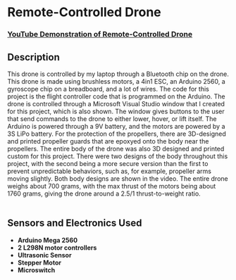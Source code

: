 <h1>Remote-Controlled Drone</h1>

### [YouTube Demonstration of Remote-Controlled Drone](https://youtu.be/VHeIm9Jk6Hc)

<h2>Description</h2>
This drone is controlled by my laptop through a Bluetooth chip on the drone. This drone is made using brushless motors, a 4in1 ESC, an Arduino 2560, a gyroscope chip on a breadboard, and a lot of wires. The code for this project is the flight controller code that is programmed on the Arduino. The drone is controlled through a Microsoft Visual Studio window that I created for this project, which is also shown. The window gives buttons to the user that send commands to the drone to either lower, hover, or lift itself. The Arduino is powered through a 9V battery, and the motors are powered by a 3S LiPo battery. For the protection of the propellers, there are 3D-designed and printed propeller guards that are epoxyed onto the body near the propellers. The entire body of the drone was also 3D designed and printed custom for this project. There were two designs of the body throughout this project, with the second being a more secure version than the first to prevent unpredictable behaviors, such as, for example, propeller arms moving slightly. Both body designs are shown in the video. The entire drone weighs about 700 grams, with the max thrust of the motors being about 1760 grams, giving the drone around a 2.5/1 thrust-to-weight ratio. 
<br><br>
<h2>Sensors and Electronics Used</h2>

- <b>Arduino Mega 2560</b> 
- <b>2 L298N motor controllers</b>
- <b>Ultrasonic Sensor</b>
- <b>Stepper Motor</b>
- <b>Microswitch</b>
